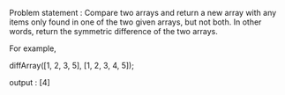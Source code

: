 Problem statement : Compare two arrays and return a new array with any items only found in one of the two given arrays, but not both. 
In other words, return the symmetric difference of the two arrays.

For example,

diffArray([1, 2, 3, 5], [1, 2, 3, 4, 5]);

output : [4]